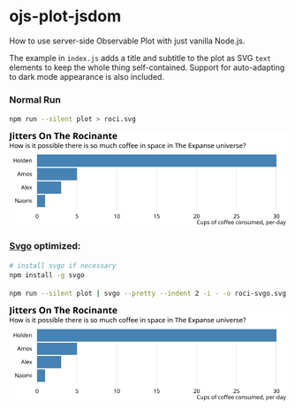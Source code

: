 # ojs-plot-jsdom

How to use server-side Observable Plot with just vanilla Node.js.

The example in `index.js` adds a title and subtitle to the plot as SVG `text` elements to keep the whole thing self-contained. Support for auto-adapting to dark mode appearance is also included.

### Normal Run

```bash
npm run --silent plot > roci.svg
```

![roci](roci.svg)

### [Svgo](https://github.com/svbg/svgo) optimized:

```bash
# install svgo if necessary
npm install -g svgo

npm run --silent plot | svgo --pretty --indent 2 -i - -o roci-svgo.svg 
```

![roci](roci-svgo.svg)
